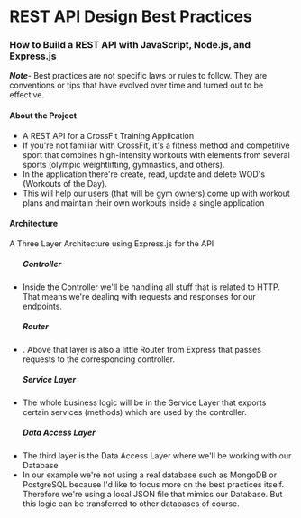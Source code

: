 <h1> REST API Design Best Practices </h1> 

<h3> How to Build a REST API with JavaScript, Node.js, and Express.js</h3>

<b><i>Note</i></b>- Best practices are not specific laws or rules to follow. They are conventions or tips that have evolved over time and turned out to be effective.
<h4>About the Project</h4>
<ul>
<li>A REST API for a CrossFit Training Application</li>
<li>If you're not familiar with CrossFit, it's a fitness method and competitive sport that combines high-intensity workouts with elements from several sports (olympic weightlifting, gymnastics, and others).</li>
<li>In the application there're create, read, update and delete WOD's (Workouts of the Day).</li>
<li>This will help our users (that will be gym owners) come up with workout plans and maintain their own workouts inside a single application</li>
</ul>

<h4>Architecture </h4>
<p>A Three Layer Architecture using Express.js for the API  </p>
<ul>
<h5>Controller</h5>
<li>Inside the Controller we'll be handling all stuff that is related to HTTP. That means we're dealing with requests and responses for our endpoints. </li>
<h5>Router</h5> 
<li>. Above that layer is also a little Router from Express that passes requests to the corresponding controller.</li>
<h5>Service Layer</h5> 
<li>The whole business logic will be in the Service Layer that exports certain services (methods) which are used by the controller.</li>
<h5>Data Access Layer</h5>
<li>The third layer is the Data Access Layer where we'll be working with our Database</li>
<li>In our example we're not using a real database such as MongoDB or PostgreSQL because I'd like to focus more on the best practices itself. Therefore we're using a local JSON file that mimics our Database. But this logic can be transferred to other databases of course.</li>
</ul

